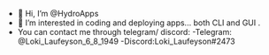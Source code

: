 - 👋 Hi, I’m @HydroApps
- 👀 I’m interested in coding and deploying apps... both CLI and GUI .
- You can contact me through telegram/ discord:
-Telegram: @Loki_Laufeyson_6_8_1949 
-Discord:Loki_Laufeyson#2473

<!---
HydroApps/HydroApps is a ✨ special ✨ repository because its `README.md` (this file) appears on your GitHub profile.
You can click the Preview link to take a look at your changes.
--->
